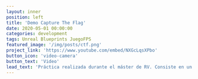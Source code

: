 ```yaml
---
layout: inner
position: left
title: 'Demo Capture The Flag'
date: 2020-05-01 00:00:00
categories: development
tags: Unreal Blueprints JuegoFPS
featured_image: '/img/posts/ctf.png'
project_link: 'https://www.youtube.com/embed/NXGcLqsXPbo'
button_icon: 'video-camera'
button_text: 'Video'
lead_text: 'Práctica realizada durante el máster de RV. Consiste en un juego al estilo captura la bandera.'
---
```

